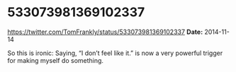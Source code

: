 # 533073981369102337
https://twitter.com/TomFrankly/status/533073981369102337
**Date:** 2014-11-14

So this is ironic: Saying, “I don’t feel like it.” is now a very powerful trigger for making myself do something.
